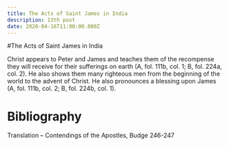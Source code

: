 ```yaml
---
title: The Acts of Saint James in India
description: 13th post
date: 2020-04-16T11:00:00.000Z
---
```


#The Acts of Saint James in India

Christ appears to Peter and James and teaches them of the recompense they will receive for their sufferings on earth (A, fol. 111b, col. 1; B, fol. 224a, col. 2). He also shows them many righteous men from the beginning of the world to the advent of Christ. He also pronounces a blessing upon James (A, fol. 111b, col. 2; B, fol. 224b, col. 1).



# Bibliography
Translation – Contendings of the Apostles, Budge 246-247


